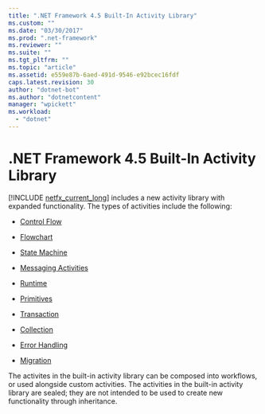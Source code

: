 ```yaml
---
title: ".NET Framework 4.5 Built-In Activity Library"
ms.custom: ""
ms.date: "03/30/2017"
ms.prod: ".net-framework"
ms.reviewer: ""
ms.suite: ""
ms.tgt_pltfrm: ""
ms.topic: "article"
ms.assetid: e559e87b-6aed-491d-9546-e92bcec16fdf
caps.latest.revision: 30
author: "dotnet-bot"
ms.author: "dotnetcontent"
manager: "wpickett"
ms.workload: 
  - "dotnet"
---
```

# .NET Framework 4.5 Built-In Activity Library
[!INCLUDE [netfx_current_long](../../../includes/netfx-current-long-md.md)] includes a new activity library with expanded functionality. The types of activities include the following:  
  
-   [Control Flow](../../../docs/framework/windows-workflow-foundation/control-flow-activities-in-wf.md)  
  
-   [Flowchart](../../../docs/framework/windows-workflow-foundation/flowchart-activities-in-wf.md)  
  
-   [State Machine](../../../docs/framework/windows-workflow-foundation/state-machine-activities-in-wf.md)  
  
-   [Messaging Activities](../../../docs/framework/wcf/feature-details/messaging-activities.md)  
  
-   [Runtime](../../../docs/framework/windows-workflow-foundation/runtime-activities-in-wf.md)  
  
-   [Primitives](../../../docs/framework/windows-workflow-foundation/primitives-activities-in-wf.md)  
  
-   [Transaction](../../../docs/framework/windows-workflow-foundation/transaction-activities-in-wf.md)  
  
-   [Collection](../../../docs/framework/windows-workflow-foundation/collection-activities-in-wf.md)  
  
-   [Error Handling](../../../docs/framework/windows-workflow-foundation/error-handling-activities-in-wf.md)  
  
-   [Migration](../../../docs/framework/windows-workflow-foundation/migration-activity-in-wf.md)  
  
 The activites in the built-in activity library can be composed into workflows, or used alongside custom activities. The activities in the built-in activity library are sealed; they are not intended to be used to create new functionality through inheritance.
